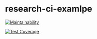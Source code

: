 # research-ci-examlpe

[![Maintainability](https://api.codeclimate.com/v1/badges/9b6ef05f437f1756ea66/maintainability)](https://codeclimate.com/github/hanjin-jung-93/research-ci-examlpe/maintainability)

[![Test Coverage](https://api.codeclimate.com/v1/badges/9b6ef05f437f1756ea66/test_coverage)](https://codeclimate.com/github/hanjin-jung-93/research-ci-examlpe/test_coverage)
